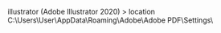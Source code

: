 illustrator (Adobe Illustrator 2020) > location C:\Users\User\AppData\Roaming\Adobe\Adobe PDF\Settings\
